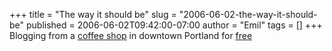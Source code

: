 +++
title = "The way it should be"
slug = "2006-06-02-the-way-it-should-be"
published = 2006-06-02T09:42:00-07:00
author = "Emil"
tags = []
+++
Blogging from a [coffee
shop](http://www.google.com/maps?hl=en&lr=&safe=off&q=urban+grind&near=Portland,+OR&radius=0.0&latlng=45523611,-122675000,10901414917128223452&sa=X&oi=local&ct=result&cd=2)
in downtown Portland for
[free](http://www.personaltelco.net/static/index.html)
